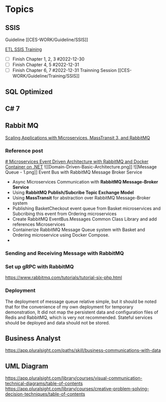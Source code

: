 
# Topics

## SSIS
Guideline [[CES-WORK/Guideline/SSIS]]

[ETL SSIS Training](https://app.pluralsight.com/course-player?clipId=c6d0d353-a4f1-4afc-bf8c-85afd4b28330)
- [ ] Finish Chapter 1, 2, 3 #2022-12-30 
- [ ] Finish Chapter 4, 5 #2022-12-31
- [ ] Finish Chapter 6, 7 #2022-12-31
Trainning Session [[CES-WORK/Guideline/Training/SSIS]]
## SQL Optimized

## C# 7

## Rabbit MQ
[Scaling Applications with Microservices, MassTransit 3, and RabbitMQ](https://app.pluralsight.com/courses/ba535ec9-f3b9-4f88-9767-b37fe64d82c8/table-of-contents)

### Reference post
[# Microservices Event Driven Architecture with RabbitMQ and Docker Container on .NET](https://medium.com/aspnetrun/microservices-event-driven-architecture-with-rabbitmq-and-docker-container-on-net-968d73052cbb)
![[Domain-Driven-Basic-Architecture.png]]
![[Message Queue - 1.png]]
Event Bus with RabbitMQ Message Broker Service
- Async Microservices Communication with **RabbitMQ Message-Broker Service**
- Using **RabbitMQ Publish/Subcribe Topic Exchange Model**
- Using **MassTransit** for abstraction over RabbitMQ Message-Broker system
- Publishing BasketCheckout event queue from Basket microservices and Subcribing this event from Ordering microservices
- Create RabbitMQ EventBus.Messages Common Class Library and add references Microservices
- Containerize RabbitMQ Message Queue system with Basket and Ordering microservice using Docker Compose.
- 


### Sending and Receiving Message with RabbitMQ

### Set up gRPC with RabbitMQ
https://www.rabbitmq.com/tutorials/tutorial-six-php.html


### Deployment
The deployment of message queue relative simple, but it should be noted that for the convenience of my own deployment for temporary demonstration, It did not map the persistent data and configuration files of Redis and RabbitMQ, which is very not recommended. Stateful services should be deployed and data should not be stored.

## Business Analyst
https://app.pluralsight.com/paths/skill/business-communications-with-data


## UML Diagram

https://app.pluralsight.com/library/courses/visual-communication-technical-diagrams/table-of-contents
https://app.pluralsight.com/library/courses/creative-problem-solving-decision-techniques/table-of-contents


